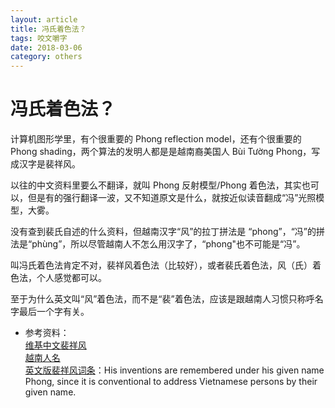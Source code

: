 ```yaml
---
layout: article
title: 冯氏着色法？
tags: 咬文嚼字
date: 2018-03-06
category: others
---
```

# 冯氏着色法？

计算机图形学里，有个很重要的 Phong reflection model，还有个很重要的 Phong shading，两个算法的发明人都是是越南裔美国人 Bùi Tường Phong，写成汉字是裴祥风。

以往的中文资料里要么不翻译，就叫 Phong 反射模型/Phong 着色法，其实也可以，但是有的强行翻译一波，又不知道原文是什么，就按近似读音翻成“冯”光照模型，大雾。

没有查到裴氏自述的什么资料，但越南汉字“风”的拉丁拼法是 “phong”，“冯”的拼法是“phùng”，所以尽管越南人不怎么用汉字了，“phong"也不可能是“冯”。

叫冯氏着色法肯定不对，裴祥风着色法（比较好），或者裴氏着色法，风（氏）着色法，个人感觉都可以。

至于为什么英文叫“风”着色法，而不是“裴”着色法，应该是跟越南人习惯只称呼名字最后一个字有关。


 * 参考资料：  
[维基中文裴祥风](https://zh.wikipedia.org/wiki/%E8%A3%B4%E7%A5%A5%E9%A2%A8)  
[越南人名](https://zh.wikipedia.org/zh-hans/%E8%B6%8A%E5%8D%97%E4%BA%BA%E5%90%8D)  
[英文版裴祥风词条](https://en.wikipedia.org/wiki/Bui_Tuong_Phong)：His inventions are remembered under his given name Phong, since it is conventional to address Vietnamese persons by their given name.